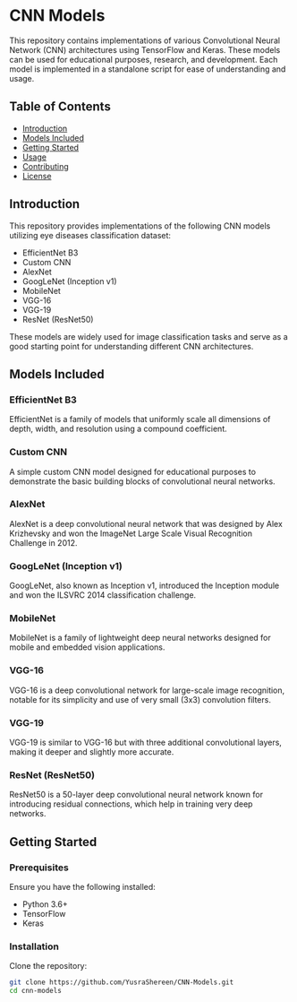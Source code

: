 # CNN Models

This repository contains implementations of various Convolutional Neural Network (CNN) architectures using TensorFlow and Keras. These models can be used for educational purposes, research, and development. Each model is implemented in a standalone script for ease of understanding and usage.

## Table of Contents

- [Introduction](#introduction)
- [Models Included](#models-included)
- [Getting Started](#getting-started)
- [Usage](#usage)
- [Contributing](#contributing)
- [License](#LICENSE)

## Introduction

This repository provides implementations of the following CNN models utilizing eye diseases classification dataset:

- EfficientNet B3
- Custom CNN
- AlexNet
- GoogLeNet (Inception v1)
- MobileNet
- VGG-16
- VGG-19
- ResNet (ResNet50)

These models are widely used for image classification tasks and serve as a good starting point for understanding different CNN architectures.

## Models Included

### EfficientNet B3
EfficientNet is a family of models that uniformly scale all dimensions of depth, width, and resolution using a compound coefficient.

### Custom CNN
A simple custom CNN model designed for educational purposes to demonstrate the basic building blocks of convolutional neural networks.

### AlexNet
AlexNet is a deep convolutional neural network that was designed by Alex Krizhevsky and won the ImageNet Large Scale Visual Recognition Challenge in 2012.

### GoogLeNet (Inception v1)
GoogLeNet, also known as Inception v1, introduced the Inception module and won the ILSVRC 2014 classification challenge.

### MobileNet
MobileNet is a family of lightweight deep neural networks designed for mobile and embedded vision applications.

### VGG-16
VGG-16 is a deep convolutional network for large-scale image recognition, notable for its simplicity and use of very small (3x3) convolution filters.

### VGG-19
VGG-19 is similar to VGG-16 but with three additional convolutional layers, making it deeper and slightly more accurate.

### ResNet (ResNet50)
ResNet50 is a 50-layer deep convolutional neural network known for introducing residual connections, which help in training very deep networks.

## Getting Started

### Prerequisites

Ensure you have the following installed:

- Python 3.6+
- TensorFlow
- Keras

### Installation

Clone the repository:

```bash
git clone https://github.com/YusraShereen/CNN-Models.git
cd cnn-models
